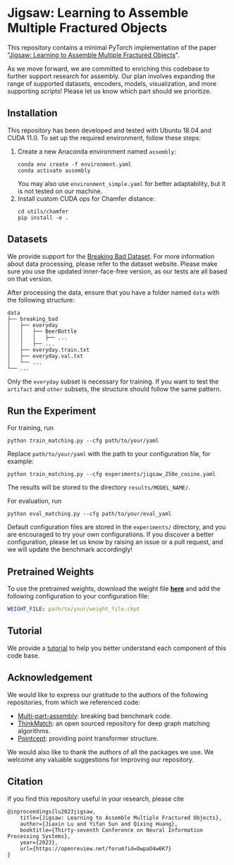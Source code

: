 # Jigsaw: Learning to Assemble Multiple Fractured Objects


This repository contains a minimal PyTorch implementation of the paper 
"[Jigsaw: Learning to Assemble Multiple Fractured Objects](https://arxiv.org/abs/2305.17975)".


As we move forward, we are committed to enriching this codebase to further support
research for assembly. Our plan involves expanding the range of supported datasets,
encoders, models, visualization, and more supporting scripts! Please let us know
which part should we prioritize.

## Installation


This repository has been developed and tested 
with Ubuntu 18.04 and CUDA 11.0. 
To set up the required environment, follow these steps:

1. Create a new Anaconda environment named `assembly`:
    ```shell
    conda env create -f environment.yaml
    conda activate assembly
    ```
   You may also use `environment_simple.yaml` for better adaptability, 
   but it is not tested on our machine.
2. Install custom CUDA ops for Chamfer distance:
    ```shell
    cd utils/chamfer
    pip install -e .
    ```

## Datasets

We provide support for the 
[Breaking Bad Dataset](https://breaking-bad-dataset.github.io/).
For more information about data processing, please refer to the dataset website.
Please make sure you use the updated inner-face-free version, as our
tests are all based on that version.

After processing the data, ensure that you have a folder named `data` with the following structure:
```
data
├── breaking_bad
│   ├── everyday
│   │   ├── BeerBottle
│   │   │   ├── ...
│   │   ├── ...
│   ├── everyday.train.txt
│   ├── everyday.val.txt
│   └── ...
└── ...
```
Only the `everyday` subset is necessary for training. 
If you want to test the `artifact` and `other` subsets, the structure should follow the same pattern.

## Run the Experiment


For training, run
```shell
python train_matching.py --cfg path/to/your/yaml
```
Replace `path/to/your/yaml` with the path to your configuration file, for example:
```shell
python train_matching.py --cfg experiments/jigsaw_250e_cosine.yaml
```
The results will be stored to the directory `results/MODEL_NAME/`.

For evaluation, run
```shell
python eval_matching.py --cfg path/to/your/eval_yaml
```
Default configuration files are stored in the `experiments/` directory, 
and you are encouraged to try your own configurations. 
If you discover a better configuration, 
please let us know by raising an issue or a pull request, 
and we will update the benchmark accordingly!

## Pretrained Weights

To use the pretrained weights, 
download the weight file [**here**](https://drive.google.com/drive/folders/1HtrKEnpSTY87uis_i63Pas9P2xOiyOOW?usp=sharing) 
and add the following configuration to your configuration file:
```yaml
WEIGHT_FILE: path/to/your/weight_file.ckpt
```

## Tutorial

We provide a [tutorial](docs/tutorial.md) to help you better understand
each component of this code base.

## Acknowledgement

We would like to express our gratitude to the authors of the following repositories, from which we referenced code:

* [Multi-part-assembly](https://github.com/Wuziyi616/multi_part_assembly): breaking bad benchmark code. 
* [ThinkMatch](https://github.com/Thinklab-SJTU/ThinkMatch): an open sourced repository for deep graph matching algorithms.
* [Pointcept](https://github.com/Pointcept/Pointcept): providing point transformer structure.

We would also like to thank the authors of all the packages we use.
We welcome any valuable suggestions for improving our repository.


## Citation


If you find this repository useful in your research, please cite
```
@inproceedings{lu2023jigsaw,
    title={Jigsaw: Learning to Assemble Multiple Fractured Objects},
    author={Jiaxin Lu and Yifan Sun and Qixing Huang},
    booktitle={Thirty-seventh Conference on Neural Information Processing Systems},
    year={2023},
    url={https://openreview.net/forum?id=OwpaO4w6K7}
}
```

